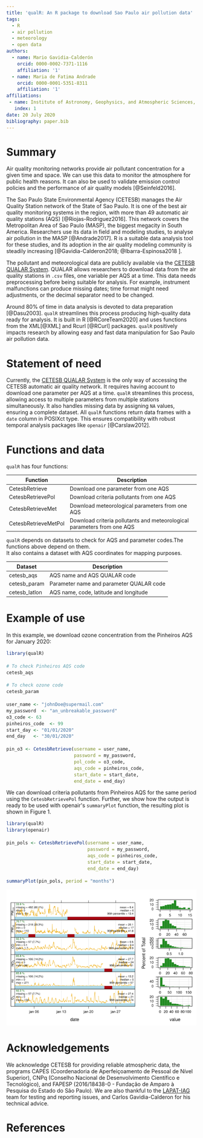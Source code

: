 ```yaml
---
title: 'qualR: An R package to download Sao Paulo air pollution data'
tags:
  - R
  - air pollution
  - meteorology
  - open data
authors:
  - name: Mario Gavidia-Calderón
    orcid: 0000-0002-7371-1116
    affiliation: '1'
  - name: Maria de Fatima Andrade
    orcid: 0000-0001-5351-8311
    affiliation: '1'
affiliations:
 - name: Institute of Astronomy, Geophysics, and Atmospheric Sciences, University of Sao Paulo, Brazil
   index: 1
date: 20 July 2020
bibliography: paper.bib
---
```


# Summary
Air quality monitoring networks provide air pollutant concentration for a given
time and space.
We can use this data to monitor the atmosphere for public health reasons.
It can also be used to validate emission control policies and the performance
of air quality models [@Seinfeld2016].

The Sao Paulo State Environmental Agency (CETESB) manages the
Air Quality Station network of the State of Sao Paulo.
It is one of the best air quality monitoring systems in the region, with more than
49 automatic air quality stations (AQS) [@Riojas-Rodriguez2016].
This network covers the Metropolitan Area of Sao Paulo (MASP), the biggest megacity in
South America.
Researchers use its data in field and modeling studies, to analyse air
pollution in the MASP [@Andrade2017].
R is a suitable data analysis tool for these studies,
and its adoption in the air quality modeling community is
steadily increasing [@Gavidia-Calderon2018; @Ibarra-Espinosa2018 ].

The pollutant and meteorological data are publicly available via the
[CETESB QUALAR System](https://cetesb.sp.gov.br/ar/qualar/).
QUALAR allows researchers to download data from the air quality stations in `.csv`
files, one variable per AQS at a time.
This data needs preprocessing before being suitable for analysis.
For example, instrument malfunctions can produce missing dates; time format might
need adjustments, or the decimal separator need to be changed.

Around 80% of time in data analysis is devoted to data preparation [@Dasu2003].
`qualR` streamlines this process producing high-quality data ready for
analysis.
It is built in R [@RCoreTeam2020] and uses functions from the XML[@XML] and
Rcurl [@RCurl] packages.
`qualR` positively impacts research by allowing easy and fast data
manipulation for Sao Paulo air pollution data.

# Statement of need
Currently, the [CETESB QUALAR System](https://cetesb.sp.gov.br/ar/qualar/) is
the only way of accessing the CETESB automatic air quality network.
It requires having account to download one parameter per AQS at a time.
`qualR` streamlines this process, allowing access to multiple parameters from
multiple stations simultaneously.
It also handles missing data by assigning `NA` values, ensuring a complete
dataset.
All `qualR` functions return data frames with a `date` column in POSIXct type.
This ensures compatibility with robust temporal analysis packages like
`openair` [@Carslaw2012].

# Functions and data
`qualR` has four functions:

| Function           | Description                                    |
|--------------------|------------------------------------------------|
| CetesbRetrieve     | Download one parameter from one AQS            |
| CetesbRetrievePol  | Download criteria pollutants from one AQS      |
| CetesbRetrieveMet  | Download meteorological parameters from one AQS|
| CetesbRetrieveMetPol  | Download criteria pollutants and meteorological parameters from one AQS|            

`qualR` depends on datasets to check for AQS and parameter codes.The functions above depend on them.  
It also contains a dataset with AQS coordinates for mapping purposes.

| Dataset       | Description                              |
|---------------|------------------------------------------|
| cetesb_aqs    | AQS name and AQS QUALAR code             |
| cetesb_param  | Parameter name and parameter QUALAR code |
| cetesb_latlon | AQS name, code, latitude and longitude   |

# Example of use
In this example, we download ozone concentration from the Pinheiros AQS for January
2020:

```R
library(qualR)

# To check Pinheiros AQS code
cetesb_aqs

# To check ozone code
cetesb_param

user_name <- "johnDoe@supermail.com"
my_password  <- "an_unbreakable_password"
o3_code <- 63
pinheiros_code  <- 99
start_day <- "01/01/2020"
end_day   <- "30/01/2020"

pin_o3 <- CetesbRetrieve(username = user_name,
                         password = my_password,
                         pol_code = o3_code,
                         aqs_code = pinheiros_code,
                         start_date = start_date,
                         end_date = end_day)


```

We can download criteria pollutants from Pinheiros AQS for the same
period using the `CetesbRetrievePol` function. Further, we show how the output
is ready to be used with openair's `summaryPlot` function, the resulting plot
is shown in Figure 1.

```R
library(qualR)
library(openair)

pin_pols <- CetesbRetrievePol(username = user_name,
                              password = my_password,
                              aqs_code = pinheiros_code,
                              start_date = start_date,
                              end_date = end_day)

summaryPlot(pin_pols, period = "months")

```

![Summary plot created using `CetesbRetrievePol` output and openair `summaryPlot` function](./summary_plot_pinheiros.png)

# Acknowledgements
We acknowledge CETESB for providing reliable atmospheric data,
the programs CAPES (Coordenadoria de Aperfeiçoamento de Pessoal de Nível
Superior), CNPq (Conselho Nacional de Desenvolvimento Científico e Tecnológico), and
FAPESP (2016/18438-0 - Fundação de Amparo à Pesquisa do Estado do São Paulo).
We are also thankful to the [LAPAT-IAG](http://www.lapat.iag.usp.br/) team for testing and
reporting issues, and Carlos Gavidia-Calderon for his technical advice.

# References
